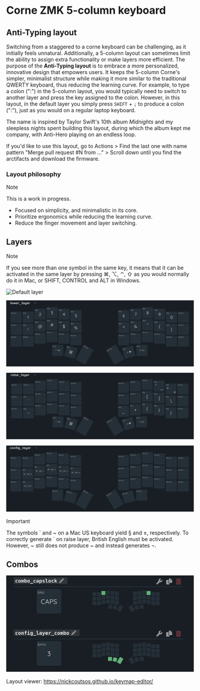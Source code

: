 # Corne ZMK 5-column keyboard
## Anti-Typing layout

Switching from a staggered to a corne keyboard can be challenging, as it initially feels unnatural. Additionally, a 5-column layout can sometimes limit the ability to assign extra functionality or make layers more efficient. The purpose of the **Anti-Typing layout** is to embrace a more personalized, innovative design that empowers users. It keeps the 5-column Corne's simpler, minimalist structure while making it more similar to the traditional QWERTY keyboard, thus reducing the learning curve. For example, to type a colon (":") in the 5-column layout, you would typically need to switch to another layer and press the key assigned to the colon. However, in this layout, in the default layer you simply press `SHIFT` + `;` to produce a colon (":"), just as you would on a regular laptop keyboard.

The name is inspired by Taylor Swift's 10th album *Midnights* and my sleepless nights spent building this layout, during which the album kept me company, with Anti-Hero playing on an endless loop.

If you'd like to use this layout, go to Actions > Find the last one with name pattern "Merge pull request #N from ..." > Scroll down until you find the arctifacts and download the firmware.

### Layout philosophy
> [!NOTE]
> This is a work in progress.

- Focused on simplicity, and minimalistic in its core.
- Prioritize ergonomics while reducing the learning curve.
- Reduce the finger movement and layer switching.

## Layers
> [!NOTE] 
> If you see more than one symbol in the same key, it means that it can be activated in the same layer by pressing ⌘, ⌥, ⌃, ⇧ as you would normally do it in Mac, or SHIFT, CONTROL and ALT in Windows.

![Default layer](images/default_layer.png)

![Lower layer](images/lower_layer.png)

![Raise layer](images/raise_layer.png)

![Config layer](images/config_layer.png)

> [!IMPORTANT]  
> The symbols \` and ~ on a Mac US keyboard yield § and ±, respectively. To correctly generate ` on raise layer, British English must be activated. However, ~ still does not produce ~ and instead generates ¬.

## Combos
![Combos](images/combos.png)

Layout viewer: https://nickcoutsos.github.io/keymap-editor/
